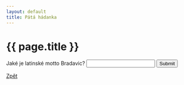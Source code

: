 ```yaml
---
layout: default
title: Pátá hádanka
---
```

<div class="uvod">
<h1>{{ page.title }}</h1>

<p>
 <form name="myForm" onsubmit="return validateForm5()" method="post">
Jaké je latinské motto Bradavic? <input type="text" name="fname">
<input type="submit" value="Submit">
</form> 
</p>

<a href="{{ site.baseurl }}/uvody/hp_uvod.html" class="btn btn-info">Zpět</a>

<script src="{{ site.baseurl }}//assets/js/hadanky_hp.js"></script> 